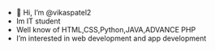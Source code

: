 - 👋 Hi, I’m @vikaspatel2
- Im IT student 
- Well know of HTML,CSS,Python,JAVA,ADVANCE PHP
- I’m interested in web development and app development 


<!---
vikaspatel2/vikaspatel2 is a ✨ special ✨ repository because its `README.md` (this file) appears on your GitHub profile.
You can click the Preview link to take a look at your changes.
--->
